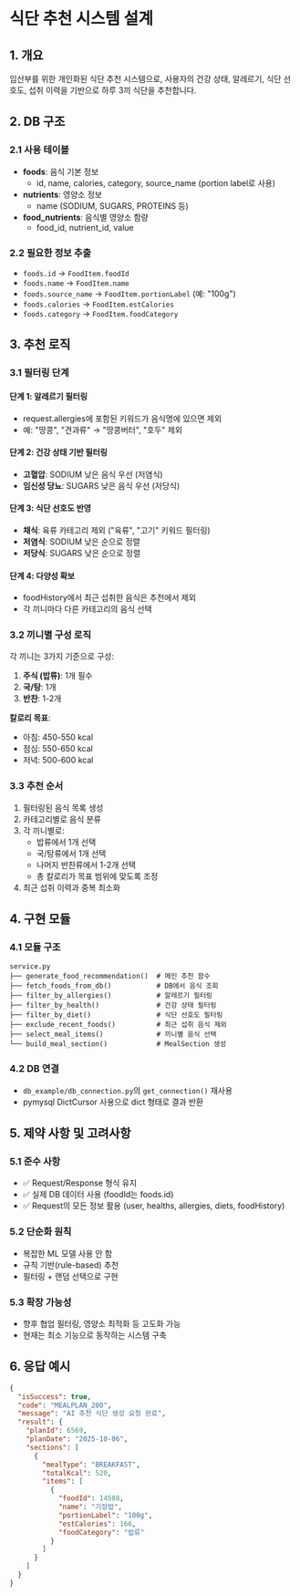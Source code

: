 # 식단 추천 시스템 설계

## 1. 개요

임산부를 위한 개인화된 식단 추천 시스템으로, 사용자의 건강 상태, 알레르기, 식단 선호도, 섭취 이력을 기반으로 하루 3끼 식단을 추천합니다.

## 2. DB 구조

### 2.1 사용 테이블
- **foods**: 음식 기본 정보
  - id, name, calories, category, source_name (portion label로 사용)
- **nutrients**: 영양소 정보  
  - name (SODIUM, SUGARS, PROTEINS 등)
- **food_nutrients**: 음식별 영양소 함량
  - food_id, nutrient_id, value

### 2.2 필요한 정보 추출
- `foods.id` → `FoodItem.foodId`
- `foods.name` → `FoodItem.name`
- `foods.source_name` → `FoodItem.portionLabel` (예: "100g")
- `foods.calories` → `FoodItem.estCalories`
- `foods.category` → `FoodItem.foodCategory`

## 3. 추천 로직

### 3.1 필터링 단계

#### 단계 1: 알레르기 필터링
- request.allergies에 포함된 키워드가 음식명에 있으면 제외
- 예: "땅콩", "견과류" → "땅콩버터", "호두" 제외

#### 단계 2: 건강 상태 기반 필터링
- **고혈압**: SODIUM 낮은 음식 우선 (저염식)
- **임신성 당뇨**: SUGARS 낮은 음식 우선 (저당식)

#### 단계 3: 식단 선호도 반영
- **채식**: 육류 카테고리 제외 ("육류", "고기" 키워드 필터링)
- **저염식**: SODIUM 낮은 순으로 정렬
- **저당식**: SUGARS 낮은 순으로 정렬

#### 단계 4: 다양성 확보
- foodHistory에서 최근 섭취한 음식은 추천에서 제외
- 각 끼니마다 다른 카테고리의 음식 선택

### 3.2 끼니별 구성 로직

각 끼니는 3가지 기준으로 구성:
1. **주식 (밥류)**: 1개 필수
2. **국/탕**: 1개 
3. **반찬**: 1-2개

**칼로리 목표**:
- 아침: 450-550 kcal
- 점심: 550-650 kcal  
- 저녁: 500-600 kcal

### 3.3 추천 순서

1. 필터링된 음식 목록 생성
2. 카테고리별로 음식 분류
3. 각 끼니별로:
   - 밥류에서 1개 선택
   - 국/탕류에서 1개 선택
   - 나머지 반찬류에서 1-2개 선택
   - 총 칼로리가 목표 범위에 맞도록 조정
4. 최근 섭취 이력과 중복 최소화

## 4. 구현 모듈

### 4.1 모듈 구조

```
service.py
├── generate_food_recommendation()  # 메인 추천 함수
├── fetch_foods_from_db()           # DB에서 음식 조회
├── filter_by_allergies()           # 알레르기 필터링
├── filter_by_health()              # 건강 상태 필터링
├── filter_by_diet()                # 식단 선호도 필터링
├── exclude_recent_foods()          # 최근 섭취 음식 제외
├── select_meal_items()             # 끼니별 음식 선택
└── build_meal_section()            # MealSection 생성
```

### 4.2 DB 연결
- `db_example/db_connection.py`의 `get_connection()` 재사용
- pymysql DictCursor 사용으로 dict 형태로 결과 반환

## 5. 제약 사항 및 고려사항

### 5.1 준수 사항
- ✅ Request/Response 형식 유지
- ✅ 실제 DB 데이터 사용 (foodId는 foods.id)
- ✅ Request의 모든 정보 활용 (user, healths, allergies, diets, foodHistory)

### 5.2 단순화 원칙
- 복잡한 ML 모델 사용 안 함
- 규칙 기반(rule-based) 추천
- 필터링 + 랜덤 선택으로 구현

### 5.3 확장 가능성
- 향후 협업 필터링, 영양소 최적화 등 고도화 가능
- 현재는 최소 기능으로 동작하는 시스템 구축

## 6. 응답 예시

```json
{
  "isSuccess": true,
  "code": "MEALPLAN_200",
  "message": "AI 추천 식단 생성 요청 완료",
  "result": {
    "planId": 6569,
    "planDate": "2025-10-06",
    "sections": [
      {
        "mealType": "BREAKFAST",
        "totalKcal": 520,
        "items": [
          {
            "foodId": 14588,
            "name": "기장밥",
            "portionLabel": "100g",
            "estCalories": 166,
            "foodCategory": "밥류"
          }
        ]
      }
    ]
  }
}
```

